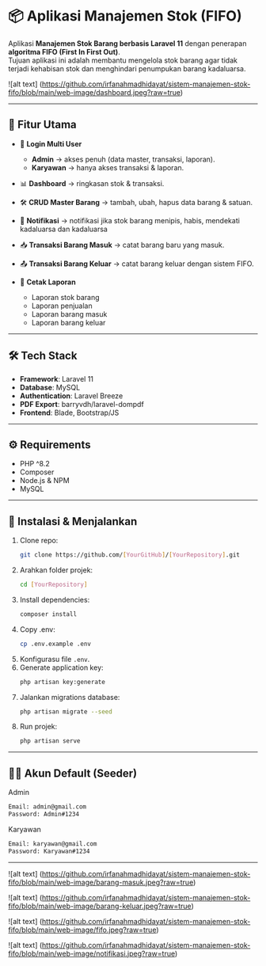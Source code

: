 # 📦 Aplikasi Manajemen Stok (FIFO)

Aplikasi **Manajemen Stok Barang berbasis Laravel 11** dengan penerapan **algoritma FIFO (First In First Out)**.  
Tujuan aplikasi ini adalah membantu mengelola stok barang agar tidak terjadi kehabisan stok dan menghindari penumpukan barang kadaluarsa.


![alt text] (https://github.com/irfanahmadhidayat/sistem-manajemen-stok-fifo/blob/main/web-image/dashboard.jpeg?raw=true)

---

## 🚀 Fitur Utama
- 🔑 **Login Multi User**  
  - **Admin** → akses penuh (data master, transaksi, laporan).  
  - **Karyawan** → hanya akses transaksi & laporan.  

- 📊 **Dashboard** → ringkasan stok & transaksi.  
- 🛠️ **CRUD Master Barang** → tambah, ubah, hapus data barang & satuan.
- 🔔 **Notifikasi** → notifikasi jika stok barang menipis, habis, mendekati kadaluarsa dan kadaluarsa
- 📥 **Transaksi Barang Masuk** → catat barang baru yang masuk.  
- 📤 **Transaksi Barang Keluar** → catat barang keluar dengan sistem FIFO.  
- 🧾 **Cetak Laporan**  
  - Laporan stok barang  
  - Laporan penjualan  
  - Laporan barang masuk  
  - Laporan barang keluar  

---

## 🛠️ Tech Stack
- **Framework**: Laravel 11
- **Database**: MySQL
- **Authentication**: Laravel Breeze  
- **PDF Export**: barryvdh/laravel-dompdf  
- **Frontend**: Blade, Bootstrap/JS  

---

## ⚙️ Requirements
- PHP ^8.2
- Composer
- Node.js & NPM
- MySQL

---

## 📌 Instalasi & Menjalankan
1. Clone repo:
   ```sh
   git clone https://github.com/[YourGitHub]/[YourRepository].git
   ```
2. Arahkan folder projek:
   ```sh
   cd [YourRepository]
   ```
3. Install dependencies:
   ```sh
   composer install
   ```
4. Copy .env:
   ```sh
   cp .env.example .env
   ```
5. Konfigurasu file `.env`.
6. Generate application key:
   ```sh
   php artisan key:generate
   ```
7. Jalankan migrations database:
   ```sh
   php artisan migrate --seed
   ```
8. Run projek:
   ```sh
   php artisan serve
   ```

---

## 🧑‍💻 Akun Default (Seeder)

Admin
```sh
Email: admin@gmail.com
Password: Admin#1234
```
Karyawan
```sh
Email: karyawan@gmail.com
Password: Karyawan#1234
```
---

![alt text] (https://github.com/irfanahmadhidayat/sistem-manajemen-stok-fifo/blob/main/web-image/barang-masuk.jpeg?raw=true)

![alt text] (https://github.com/irfanahmadhidayat/sistem-manajemen-stok-fifo/blob/main/web-image/barang-keluar.jpeg?raw=true)

![alt text] (https://github.com/irfanahmadhidayat/sistem-manajemen-stok-fifo/blob/main/web-image/fifo.jpeg?raw=true)

![alt text] (https://github.com/irfanahmadhidayat/sistem-manajemen-stok-fifo/blob/main/web-image/notifikasi.jpeg?raw=true)
